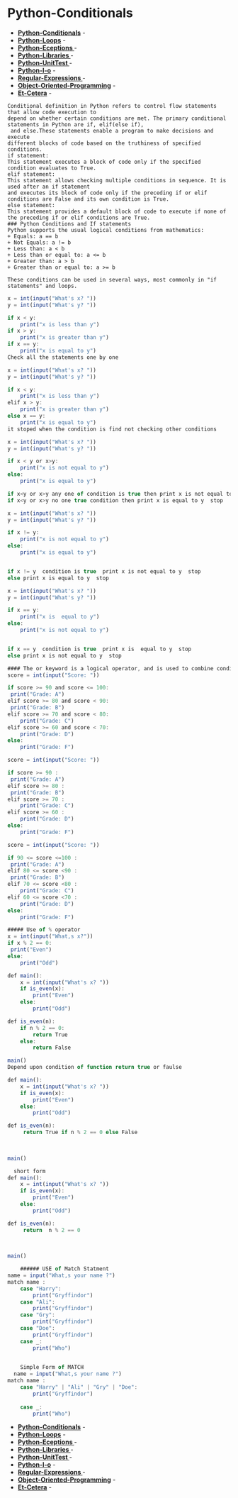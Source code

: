 # Python-Conditionals
- __[Python-Conditionals](https://github.com/mrf-coder/Python-Conditionals.git)__ - 
- __[Python-Loops](https://github.com/mrf-coder/Python-Loops.git)__ - 
- __[Python-Eceptions ](https://github.com/mrf-coder/Python-Eceptions.git)__ - 
- __[Python-Libraries ](https://github.com/mrf-coder/Python-Libraries.git)__ - 
- __[Python-UnitTest ](https://github.com/mrf-coder/Python-UnitTest.git)__ - 
- __[Python-I-o](https://github.com/mrf-coder/Python-I-o.git)__ - 
- __[Regular-Expressions ](https://github.com/mrf-coder/Regular-Expressions.git)__ - 
- __[Object-Oriented-Programming](https://github.com/mrf-coder/Object-Oriented-Programming.git)__ - 
- __[Et-Cetera](https://github.com/mrf-coder/Et-Cetera.git)__ - 



```
Conditional definition in Python refers to control flow statements that allow code execution to
depend on whether certain conditions are met. The primary conditional statements in Python are if, elif(else if),
 and else.These statements enable a program to make decisions and execute
different blocks of code based on the truthiness of specified conditions. 
if statement:
This statement executes a block of code only if the specified condition evaluates to True.
elif statement:
This statement allows checking multiple conditions in sequence. It is used after an if statement
and executes its block of code only if the preceding if or elif conditions are False and its own condition is True.
else statement:
This statement provides a default block of code to execute if none of the preceding if or elif conditions are True.
### Python Conditions and If statements
Python supports the usual logical conditions from mathematics:
+ Equals: a == b
+ Not Equals: a != b
+ Less than: a < b
+ Less than or equal to: a <= b
+ Greater than: a > b
+ Greater than or equal to: a >= b

These conditions can be used in several ways, most commonly in "if statements" and loops.

```
```js
x = int(input("What's x? "))
y = int(input("What's y? "))

if x < y:
    print("x is less than y")
if x > y:
    print("x is greater than y")
if x == y:
    print("x is equal to y")
Check all the statements one by one
```
```js
x = int(input("What's x? "))
y = int(input("What's y? "))

if x < y:
    print("x is less than y")
elif x > y:
    print("x is greater than y")
else x == y:
    print("x is equal to y")
it stoped when the condition is find not checking other conditions
```
```js
x = int(input("What's x? "))
y = int(input("What's y? "))

if x < y or x>y:
    print("x is not equal to y")
else:
    print("x is equal to y")    

if x<y or x>y any one of condition is true then print x is not equal to y  stop
if x<y or x>y no one true condition then print x is equal to y  stop
```
```js
x = int(input("What's x? "))
y = int(input("What's y? "))

if x != y:
    print("x is not equal to y")
else:
    print("x is equal to y")    


if x != y  condition is true  print x is not equal to y  stop
else print x is equal to y  stop
```
```js
x = int(input("What's x? "))
y = int(input("What's y? "))

if x == y:
    print("x is  equal to y")
else:
    print("x is not equal to y")    


if x == y  condition is true  print x is  equal to y  stop
else print x is not equal to y  stop
```
```js
#### The or keyword is a logical operator, and is used to combine conditional statements:
score = int(input("Score: "))

if score >= 90 and score <= 100:
 print("Grade: A")
elif score >= 80 and score < 90:
 print("Grade: B")
elif score >= 70 and score < 80:
    print("Grade: C")
elif score >= 60 and score < 70:
    print("Grade: D")
else:
    print("Grade: F")

```
```js
score = int(input("Score: "))

if score >= 90 :
 print("Grade: A")
elif score >= 80 :
 print("Grade: B")
elif score >= 70 :
    print("Grade: C")
elif score >= 60 :
    print("Grade: D")
else:
    print("Grade: F")

```
```js
score = int(input("Score: "))

if 90 <= score <=100 :
 print("Grade: A")
elif 80 <= score <90 :
 print("Grade: B")
elif 70 <= score <80 :
    print("Grade: C")
elif 60 <= score <70 :
    print("Grade: D")
else:
    print("Grade: F")

```
```js
##### Use of % operator
x = int(input("What,s x?"))
if x % 2 == 0:
 print("Even")
else:
    print("Odd")   
```
```js
def main():
    x = int(input("What's x? "))
    if is_even(x):
        print("Even")
    else:
        print("Odd")

def is_even(n):
    if n % 2 == 0:
        return True
    else:
        return False

main()
Depend upon condition of function return true or faulse
```

```js
def main():
    x = int(input("What's x? "))
    if is_even(x):
        print("Even")
    else:
        print("Odd")

def is_even(n):
     return True if n % 2 == 0 else False
       
    

main()

```


```js
  short form
def main():
    x = int(input("What's x? "))
    if is_even(x):
        print("Even")
    else:
        print("Odd")

def is_even(n):
     return  n % 2 == 0 
       
    

main()

```

```js
    ###### USE of Match Statment
name = input("What,s your name ?")
match name :
    case "Harry":
        print("Gryffindor")
    case "Ali":
        print("Gryffindor")
    case "Gry":
        print("Gryffindor")
    case "Doe":
        print("Gryffindor")
    case _:
        print("Who")    
    

```
```js
    Simple Form of MATCH
  name = input("What,s your name ?")
match name :
    case "Harry" | "Ali" | "Gry" | "Doe":
        print("Gryffindor")
   
    case _:
        print("Who")    
```
- __[Python-Conditionals](https://github.com/mrf-coder/Python-Conditionals.git)__ - 
- __[Python-Loops](https://github.com/mrf-coder/Python-Loops.git)__ - 
- __[Python-Eceptions ](https://github.com/mrf-coder/Python-Eceptions.git)__ - 
- __[Python-Libraries ](https://github.com/mrf-coder/Python-Libraries.git)__ - 
- __[Python-UnitTest ](https://github.com/mrf-coder/Python-UnitTest.git)__ - 
- __[Python-I-o](https://github.com/mrf-coder/Python-I-o.git)__ - 
- __[Regular-Expressions ](https://github.com/mrf-coder/Regular-Expressions.git)__ - 
- __[Object-Oriented-Programming](https://github.com/mrf-coder/Object-Oriented-Programming.git)__ - 
- __[Et-Cetera](https://github.com/mrf-coder/Et-Cetera.git)__ - 






